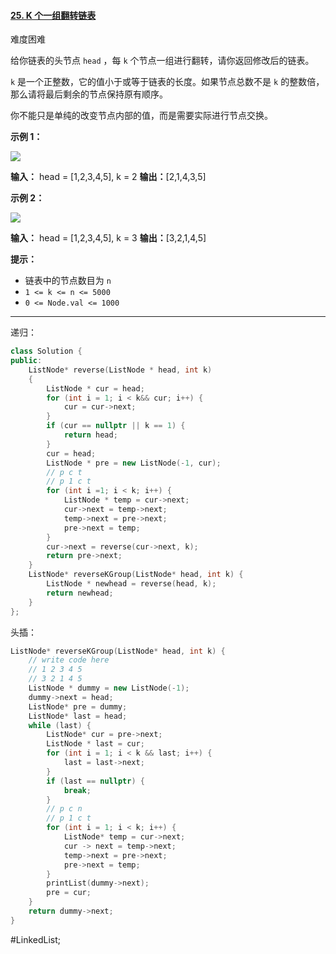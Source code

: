 
#### [25. K 个一组翻转链表](https://leetcode.cn/problems/reverse-nodes-in-k-group/)

难度困难

给你链表的头节点 `head` ，每 `k` 个节点一组进行翻转，请你返回修改后的链表。

`k` 是一个正整数，它的值小于或等于链表的长度。如果节点总数不是 `k` 的整数倍，那么请将最后剩余的节点保持原有顺序。

你不能只是单纯的改变节点内部的值，而是需要实际进行节点交换。

**示例 1：**

![](https://assets.leetcode.com/uploads/2020/10/03/reverse_ex1.jpg)

**输入：** head = [1,2,3,4,5], k = 2
**输出：**[2,1,4,3,5]

**示例 2：**

![](https://assets.leetcode.com/uploads/2020/10/03/reverse_ex2.jpg)

**输入：** head = [1,2,3,4,5], k = 3
**输出：**[3,2,1,4,5]

**提示：**

-   链表中的节点数目为 `n`
-   `1 <= k <= n <= 5000`
-   `0 <= Node.val <= 1000`
---- ----
递归：
```cpp
class Solution {
public:
    ListNode* reverse(ListNode * head, int k)
    {
        ListNode * cur = head;
        for (int i = 1; i < k&& cur; i++) {
            cur = cur->next;
        }
        if (cur == nullptr || k == 1) {
            return head;
        }
        cur = head;
        ListNode * pre = new ListNode(-1, cur);
        // p c t
        // p 1 c t
        for (int i =1; i < k; i++) {
            ListNode * temp = cur->next;
            cur->next = temp->next;
            temp->next = pre->next;
            pre->next = temp;
        }
        cur->next = reverse(cur->next, k);
        return pre->next;
    }
    ListNode* reverseKGroup(ListNode* head, int k) {
        ListNode * newhead = reverse(head, k);
        return newhead;
    }
};
```
头插：
```cpp
ListNode* reverseKGroup(ListNode* head, int k) {
    // write code here
    // 1 2 3 4 5
    // 3 2 1 4 5
    ListNode * dummy = new ListNode(-1);
    dummy->next = head;
    ListNode* pre = dummy;
    ListNode* last = head;
    while (last) {
        ListNode* cur = pre->next;
        ListNode * last = cur;
        for (int i = 1; i < k && last; i++) {
            last = last->next;
        }
        if (last == nullptr) {
            break;
        }
        // p c n
        // p 1 c t
        for (int i = 1; i < k; i++) {
            ListNode* temp = cur->next;
            cur -> next = temp->next;
            temp->next = pre->next;
            pre->next = temp;
        }
        printList(dummy->next);
        pre = cur;
    }
    return dummy->next;
}
```
#LinkedList;